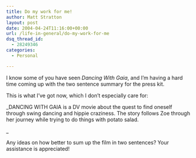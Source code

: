 ```yaml
---
title: Do my work for me!
author: Matt Stratton
layout: post
date: 2004-04-24T11:16:00+00:00
url: /life-in-general/do-my-work-for-me
dsq_thread_id:
  - 28249346
categories:
  - Personal

---
```

I know some of you have seen _Dancing With Gaia_, and I&#8217;m having a hard time coming up with the two sentence summary for the press kit.

This is what I&#8217;ve got now, which I don&#8217;t especially care for:

_DANCING WITH GAIA is a DV movie about the quest to find oneself through swing dancing and hippie craziness. The story follows Zoe through her journey while trying to do things with potato salad.
  
_ 

Any ideas on how better to sum up the film in two sentences? Your assistance is appreciated!